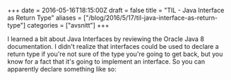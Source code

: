 +++
date = 2016-05-16T18:15:00Z
draft = false
title = "TIL - Java Interface as Return Type"
aliases = ["/blog/2016/5/17/til-java-interface-as-return-type"]
categories = ["avsnitt"]
+++

I learned a bit about Java Interfaces by reviewing the Oracle Java 8 documentation. I didn't realize that interfaces could be used to declare a return type if you're not sure of the type you're going to get back, but you know for a fact that it's going to implement an interface.
So you can apparently declare something like so:

